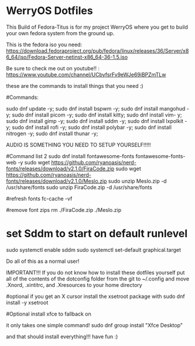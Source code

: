 # WerryOS Dotfiles 

This Build of Fedora-Titus is for my project WerryOS where you get to build your own fedora system from the ground up. 

This is the fedora iso you need: https://download.fedoraproject.org/pub/fedora/linux/releases/36/Server/x86_64/iso/Fedora-Server-netinst-x86_64-36-1.5.iso

Be sure to check me out on youtube!! : https://www.youtube.com/channel/UCbyfsrFv9eWJe69iBPZmTLw

these are the commands to install things that you need :)

#Commands:

sudo dnf update -y; sudo dnf install  bspwm -y; sudo dnf install mangohud -y; sudo dnf install picom -y; sudo dnf install kitty; sudo dnf install vim- y; sudo dnf install gimp -y; sudo dnf install sddm -y; sudo dnf install lxpolkit -y; sudo dnf install rofi -y; sudo dnf install polybar -y; sudo dnf install nitrogen -y; sudo dnf install thunar -y;

AUDIO IS SOMETHING YOU NEED TO SETUP YOURSELF!!!!!

#Command list 2
sudo dnf install fontawesome-fonts fontawesome-fonts-web -y 
sudo wget https://github.com/ryanoasis/nerd-fonts/releases/download/v2.1.0/FiraCode.zip
sudo wget https://github.com/ryanoasis/nerd-fonts/releases/download/v2.1.0/Meslo.zip
sudo unzip Meslo.zip -d /usr/share/fonts
sudo unzip FiraCode.zip -d /usr/share/fonts

#refresh fonts 
fc-cache -vf

#remove font zips 
rm ./FiraCode.zip ./Meslo.zip

# set Sddm to start on default runlevel 
sudo systemctl enable sddm
sudo systemctl set-default graphical.target

Do all of this as a normal user!

IMPORTANT!!! If you do not know how to install these dotfiles yourself put all of the contents of the dotconfig folder from the git to ~/.config and move .Xnord, .xintitrc, and .Xresources to your home directory 

#optional if you get an X cursor install the xsetroot package with sudo dnf install -y xsetroot

#Optional install xfce to fallback on 

it only takes one simple command! sudo dnf group install "Xfce Desktop"

and that should install everything!!! have fun :)
